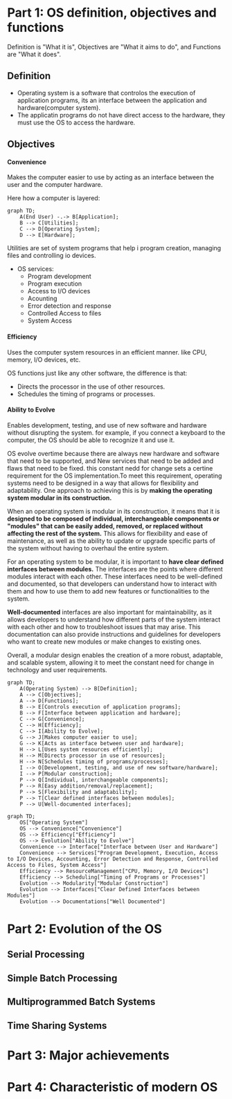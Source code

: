 # Part 1: OS definition, objectives and functions

Definition is "What it is", Objectives are "What it aims to do", and Functions are "What it does".

## Definition

- Operating system is a software that controlos the execution of application programs, its an interface between the application and hardware(computer system).
- The applicatin programs do not have direct access to the hardware, they must use the OS to access the hardware.

## Objectives

#### Convenience

Makes the computer easier to use by acting as an interface between the user and the computer hardware.

Here how a computer is layered:
```mermaid
graph TD;
    A(End User) -.-> B[Application];
    B --> C[Utilities];
    C --> D[Operating System];
    D --> E[Hardware];
```
Utilities are set of system programs that help i program creation, managing files and controlling io devices.

- OS services:
    - Program development
    - Program execution
    - Access to I/O devices
    - Acounting
    - Error detection and response
    - Controlled Access to files
    - System Access

#### Efficiency

Uses the computer system resources in an efficient manner. like CPU, memory, I/O devices, etc.

OS functions just like any other software, the difference is that:
- Directs the processor in the use of other resources.
- Schedules the timing of programs or processes.

#### Ability to Evolve

Enables development, testing, and use of new software and hardware without disrupting the system. for example, if you connect a keyboard to the computer, the OS should be able to recognize it and use it.

OS evolve overtime because there are always new hardware and software that need to be supported, and New services that need to be added and flaws that need to be fixed. this constant nedd for change sets a certine requirement for the OS implementation.To meet this requirement, operating systems need to be designed in a way that allows for flexibility and adaptability. One approach to achieving this is by __making the operating system modular in its construction.__

When an operating system is modular in its construction, it means that it is __designed to be composed of individual, interchangeable components or "modules" that can be easily added, removed, or replaced without affecting the rest of the system.__ This allows for flexibility and ease of maintenance, as well as the ability to update or upgrade specific parts of the system without having to overhaul the entire system.

For an operating system to be modular, it is important to __have clear defined interfaces between modules.__ The interfaces are the points where different modules interact with each other. These interfaces need to be well-defined and documented, so that developers can understand how to interact with them and how to use them to add new features or functionalities to the system.

__Well-documented__ interfaces are also important for maintainability, as it allows developers to understand how different parts of the system interact with each other and how to troubleshoot issues that may arise. This documentation can also provide instructions and guidelines for developers who want to create new modules or make changes to existing ones.

Overall, a modular design enables the creation of a more robust, adaptable, and scalable system, allowing it to meet the constant need for change in technology and user requirements.

```mermaid
graph TD;
    A(Operating System) --> B[Definition];
    A --> C[Objectives];
    A --> D[Functions];
    B --> E[Controls execution of application programs];
    B --> F[Interface between application and hardware];
    C --> G[Convenience];
    C --> H[Efficiency];
    C --> I[Ability to Evolve];
    G --> J[Makes computer easier to use];
    G --> K[Acts as interface between user and hardware];
    H --> L[Uses system resources efficiently];
    H --> M[Directs processor in use of resources];
    H --> N[Schedules timing of programs/processes];
    I --> O[Development, testing, and use of new software/hardware];
    I --> P[Modular construction];
    P --> Q[Individual, interchangeable components];
    P --> R[Easy addition/removal/replacement];
    P --> S[Flexibility and adaptability];
    P --> T[Clear defined interfaces between modules];
    P --> U[Well-documented interfaces];

```

```mermaid
graph TD;
    OS["Operating System"]
    OS --> Convenience["Convenience"]
    OS --> Efficiency["Efficiency"]
    OS --> Evolution["Ability to Evolve"]
    Convenience --> Interface["Interface between User and Hardware"]
    Convenience --> Services["Program Development, Execution, Access to I/O Devices, Accounting, Error Detection and Response, Controlled Access to Files, System Access"]
    Efficiency --> ResourceManagement["CPU, Memory, I/O Devices"]
    Efficiency --> Scheduling["Timing of Programs or Processes"]
    Evolution --> Modularity["Modular Construction"]
    Evolution --> Interfaces["Clear Defined Interfaces between Modules"]
    Evolution --> Documentations["Well Documented"]
```

# Part 2: Evolution of the OS

## Serial Processing

## Simple Batch Processing

## Multiprogrammed Batch Systems

## Time Sharing Systems

# Part 3: Major achievements

# Part 4: Characteristic of modern OS